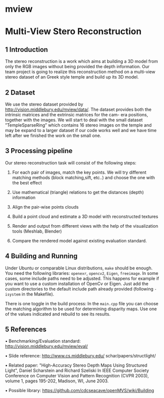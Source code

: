 # mview
# Multi-View Stero Reconstruction

## 1 Introduction

The stereo reconstruction is a work which aims at building a 3D model from only the
RGB images without being provided the depth information. Our team project is going
to realize this reconstruction method on a multi-view stereo dataset of an Greek style
temple and build up its 3D model.

## 2 Dataset

We use the stereo dataset provided by http://vision.middlebury.edu/mview/data/.
The dataset provides both the intrinsic matrices and the extrinsic matrices for the cam-
era positions, together with the images. We will start to deal with the small dataset
”TempleSparseRing” which contains 16 stereo images on the temple and may be expand
to a larger dataset if our code works well and we have time left after we finished the
work on the small one.

## 3 Processing pipeline

Our stereo reconstruction task will consist of the following steps:

1. For each pair of images, match the key points. We will try different matching
methods (block matching,sift, etc..) and choose the one with the best effect

2. Use mathematical (triangle) relations to get the distances (depth) information

3. Align the pair-wise points clouds

4. Build a point cloud and estimate a 3D model with reconstructed textures

5. Render and output from different views with the help of the visualization tools
 (Meshlab, Blender)

6. Compare the rendered model against existing evaluation standard.

## 4 Building and Running

Under Ubuntu or comparable Linux distributions, `make` should be enough.  You
need the following libraries: `openexr`, `opencv2`, `Eigen`, `freeimage`. In
some cases, some include paths need to be adjusted.  This happens for example if
you want to use a custom installation of OpenCv or Eigen.  Just add the custom
directories to the default include path already provided (following `-isystem`
in the Makefile).

There is one toggle in the build process:  In the `main.cpp` file you can
choose the matching algorithm to be used for determining disparity maps. Use one
of the values indicated and rebuild to see its results.

## 5 References

• Benchmarking/Evaluation standard: http://vision.middlebury.edu/mview/eval/

• Slide reference: http://www.cs.middlebury.edu/ schar/papers/structlight/

• Related paper: "High-Accuracy Stereo Depth Maps Using Structured Light",
Daniel Scharstein and Richard Szeliski In IEEE Computer Society Conference
on Computer Vision and Pattern Recognition (CVPR 2003), volume 1, pages
195-202, Madison, WI, June 2003.

• Possible library: https://github.com/cdcseacave/openMVS/wiki/Building

